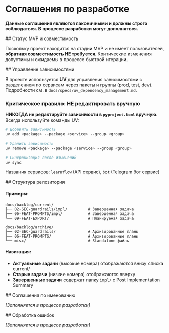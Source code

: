 # Соглашения по разработке

**Данные соглашения являются лаконичными и должны строго соблюдаться. В процессе разработки могут дополняться.**

<mvp-status>
## Статус MVP и совместимость

Поскольку проект находится на стадии MVP и не имеет пользователей, **обратная совместимость НЕ требуется**. Критические изменения допустимы и ожидаемы в процессе быстрой итерации.
</mvp-status>

<dependency-management>
## Управление зависимостями

В проекте используется **UV** для управления зависимостями с разделением по сервисам через пакеты и группы (prod, test, dev). Подробности см. в `docs/specs/uv_dependency_management.md`.

### Критическое правило: НЕ редактировать вручную
**НИКОГДА не редактируйте зависимости в `pyproject.toml` вручную**. Всегда используйте команды UV:

```bash
# Добавить зависимость
uv add <package> --package <service> --group <group>

# Удалить зависимость  
uv remove <package> --package <service> --group <group>

# Синхронизация после изменений
uv sync
```

Названия сервисов: `learnflow` (API сервис), `bot` (Telegram бот сервис)
</dependency-management>

<repository-structure>
## Структура репозитория

#### Примеры:
```
docs/backlog/current/
├── 02-SEC-guardrails/impl/         # Завершенная задача
├── 06-FEAT-PROMPTS/impl/           # Завершенная задача  
└── 09-FEAT-EXPORT/                 # Планируемая задача

docs/backlog/archive/
├── 02-SEC-guardrails/              # Архивированные планы
├── 06-FEAT-PROMPTS/                # Архивированные планы
└── misc/                           # Standalone файлы
```

#### Навигация:
- **Актуальные задачи** (высокие номера) отображаются внизу списка current/
- **Старые задачи** (низкие номера) отображаются вверху
- **Завершенные задачи** содержат папку `impl/` с Post Implementation Summary
</repository-structure>

<naming-conventions>
## Соглашения по именованию

*[Заполняется в процессе разработки]*
</naming-conventions>

<error-handling>
## Обработка ошибок

*[Заполняется в процессе разработки]*
</error-handling>